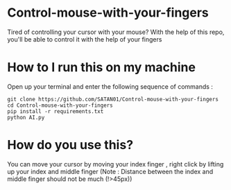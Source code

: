 # Control-mouse-with-your-fingers

Tired of controlling your cursor with your mouse?
With the help of this repo, you'll be able to control it with the help of your fingers

# How to I run this on my machine

Open up your terminal and enter the following sequence of commands :

```
git clone https://github.com/SATAN01/Control-mouse-with-your-fingers
cd Control-mouse-with-your-fingers
pip install -r requirements.txt
python AI.py
```

# How do you use this?
You can move your cursor by moving your index finger , right click by lifting up your index and middle finger
(Note : Distance between the index and middle finger should not be much (!>45px))
